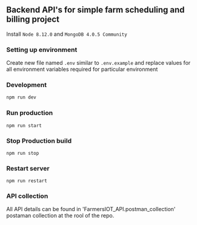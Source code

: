 ## Backend API's for simple farm scheduling and billing project 

Install ``Node 8.12.0`` and ``MongoDB 4.0.5 Community``
### Setting up environment

Create new file named ``.env`` similar to ``.env.example`` and replace values for all environment variables required for particular environment


### Development

```bash
npm run dev
```

### Run production

```
npm run start
```

### Stop Production build

```
npm run stop
```

### Restart server

```
npm run restart
```

### API collection

All API details can be found in 'FarmersIOT_API.postman_collection' postaman collection at the rool of the repo.